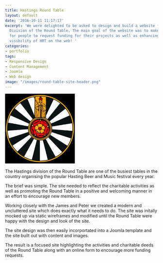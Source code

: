 ```yaml
---
title: Hastings Round Table
layout: default
date: '2016-10-11 11:17:17'
excerpt: 'We were delighted to be asked to design and build a website for the Hastings
  Division of the Round Table. The main goal of the website was to make it easier
  for people to request funding for their projects as well as enhancing the overall
  visibility of HRT on the web! '
categories:
- portfolio
tags:
- Responsive Design
- Content Management
- Joomla
- Web design
image: "/images/round-table-site-header.png"
---
```


![Round Table Logo](/images/round-table-logo.jpg)

The Hastings division of the Round Table are one of the busiest tables in the country organising the popular Hasting Beer and Music festival every year.

The brief was simple. The site needed to reflect the charitable activities as well as promoting the Round Table in a positive and welcoming manner in an effort to encourage new members.

Working closely with the James and Peter  we created a modern and uncluttered site which does exactly what it needs to do. The site was initally mocked up via static wireframes and modified until the Round Table were happy with the design and look of the site.

The site design was then easily incorportated into a Joomla template and the site built out with content and images.

The result is a focused site highlighting the activities and charitable deeds of the Round Table along with an online form to encourage more funding requests.
